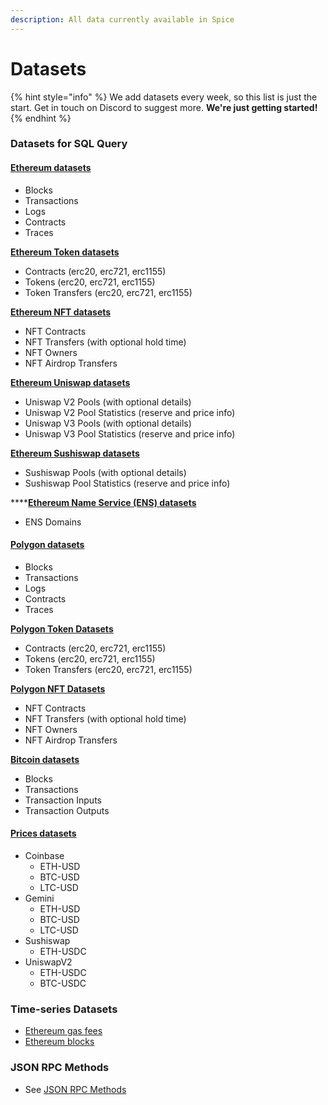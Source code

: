 ```yaml
---
description: All data currently available in Spice
---
```


# Datasets

{% hint style="info" %}
We add datasets every week, so this list is just the start. Get in touch on Discord to suggest more. **We're just getting started!**
{% endhint %}

### Datasets for SQL Query

#### [Ethereum datasets](reference/sql-query-tables/sql-query-tables/)

* Blocks
* Transactions
* Logs
* Contracts
* Traces

[**Ethereum Token datasets**](reference/sql-query-tables/sql-query-tables/token-tables.md)

* Contracts (erc20, erc721, erc1155)
* Tokens (erc20, erc721, erc1155)
* Token Transfers (erc20, erc721, erc1155)

[**Ethereum NFT datasets**](reference/sql-query-tables/ethereum/nft-tables.md)

* NFT Contracts
* NFT Transfers (with optional hold time)
* NFT Owners
* NFT Airdrop Transfers

[**Ethereum Uniswap datasets**](reference/sql-query-tables/ethereum/uniswap-v2-tables.md)

* Uniswap V2 Pools (with optional details)
* Uniswap V2 Pool Statistics (reserve and price info)
* Uniswap V3 Pools (with optional details)
* Uniswap V3 Pool Statistics (reserve and price info)

[**Ethereum Sushiswap datasets**](reference/sql-query-tables/ethereum/sushiswap-tables.md)

* Sushiswap Pools (with optional details)
* Sushiswap Pool Statistics (reserve and price info)

****[**Ethereum Name Service (ENS) datasets**](reference/sql-query-tables/ethereum/token-tables-1.md)

* ENS Domains

#### [Polygon datasets](reference/sql-query-tables/polygon/)

* Blocks
* Transactions
* Logs
* Contracts
* Traces

****[**Polygon Token Datasets**](reference/sql-query-tables/polygon/token-tables.md)****

* Contracts (erc20, erc721, erc1155)
* Tokens (erc20, erc721, erc1155)
* Token Transfers (erc20, erc721, erc1155)

****[**Polygon NFT Datasets**](reference/sql-query-tables/polygon/nft-tables.md)****

* NFT Contracts
* NFT Transfers (with optional hold time)
* NFT Owners
* NFT Airdrop Transfers

****[**Bitcoin datasets**](reference/sql-query-tables/bitcoin.md)****

* Blocks
* Transactions
* Transaction Inputs
* Transaction Outputs

#### [Prices datasets](reference/sql-query-tables/prices/)

* Coinbase
  * ETH-USD
  * BTC-USD
  * LTC-USD
* Gemini
  * ETH-USD
  * BTC-USD
  * LTC-USD
* Sushiswap
  * ETH-USDC
* UniswapV2
  * ETH-USDC
  * BTC-USDC

### Time-series Datasets

* [Ethereum gas fees](https://docs.spice.xyz/api/ethereum/gas-fees)
* [Ethereum blocks](https://docs.spice.xyz/api/ethereum/blocks)

### JSON RPC Methods

* See [JSON RPC Methods](datasets.md#time-series-datasets-1)
